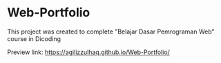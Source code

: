 # Web-Portfolio
This project was created to complete "Belajar Dasar Pemrograman Web" course in Dicoding

Preview link: https://agilizzulhaq.github.io/Web-Portfolio/
